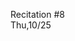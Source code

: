 
<div class="recitation">
<div class="column_date">
<p markdown="block">
Recitation #8 <br>
Thu,10/25
</p>
</div>

<div class="column_recitation">
<p markdown="block">



</p>
</div>

</div>

